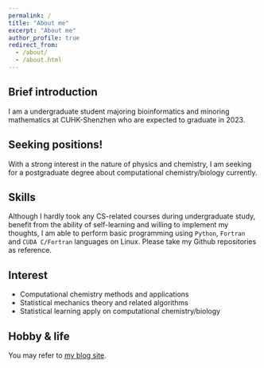 ```yaml
---
permalink: /
title: "About me"
excerpt: "About me"
author_profile: true
redirect_from: 
  - /about/
  - /about.html
---
```


## Brief introduction
I am a undergraduate student majoring bioinformatics and minoring mathematics at CUHK-Shenzhen who are expected to graduate in 2023.

## Seeking positions!
With a strong interest in the nature of physics and chemistry, I am seeking for a postgraduate degree about computational chemistry/biology currently.

## Skills
Although I hardly took any CS-related courses during undergraduate study, benefit from the ability of self-learning and willing to implement my thoughts, I am able to perform basic programming using `Python`, `Fortran` and `CUDA C/Fortran` languages on Linux. Please take my Github repositories as reference.

## Interest
* Computational chemistry methods and applications
* Statistical mechanics theory and related algorithms
* Statistical learning apply on computational chemistry/biology

## Hobby & life
You may refer to [my blog site](https://zein0115.github.io).


